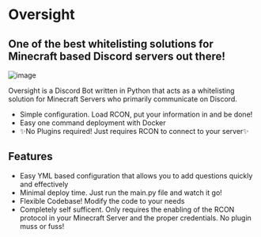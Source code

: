 # Oversight
## One of the best whitelisting solutions for Minecraft based Discord servers out there!

![image](https://cdn.discordapp.com/attachments/831311410936021025/831329124546379846/oversight256.png)


Oversight is a Discord Bot written in Python that acts as a whitelisting solution for Minecraft Servers who primarily communicate on Discord. 

- Simple configuration. Load RCON, put your information in and be done!
- Easy one command deployment with Docker
- ✨No Plugins required! Just requires RCON  to connect to your server✨

## Features

- Easy YML based configuration that allows you to add questions quickly and effectively
- Minimal deploy time. Just run the main.py file and watch it go!
- Flexible Codebase! Modify the code to your needs
- Completely self sufficent. Only requires the enabling of the RCON protocol in your Minecraft Server and the proper credentials. No plugin muss or fuss!
